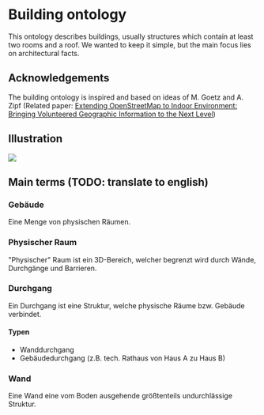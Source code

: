 # Building ontology

This ontology describes buildings, usually structures which contain at least two rooms and a roof. We wanted to keep it simple, but the main focus lies on architectural facts.

## Acknowledgements

The building ontology is inspired and based on ideas of M. Goetz and A. Zipf (Related paper: [Extending OpenStreetMap to Indoor Environment: Bringing Volunteered Geographic Information to the Next Level](http://koenigstuhl.geog.uni-heidelberg.de/publications/2011/Goetz/Goetz-Zipf_2011_IndoorOSM.pdf))

## Illustration

![](https://rawgit.com/AKSW/leds-asp-f-ontologies/master/ontologies/building/diagram.svg)

## Main terms (TODO: translate to english)

### Gebäude

Eine Menge von physischen Räumen.


### Physischer Raum

"Physischer" Raum ist ein 3D-Bereich, welcher begrenzt wird durch Wände, Durchgänge und Barrieren.


### Durchgang

Ein Durchgang ist eine Struktur, welche physische Räume bzw. Gebäude verbindet.

#### Typen

- Wanddurchgang
- Gebäudedurchgang (z.B. tech. Rathaus von Haus A zu Haus B)


### Wand

Eine Wand eine vom Boden ausgehende größtenteils undurchlässige Struktur.
